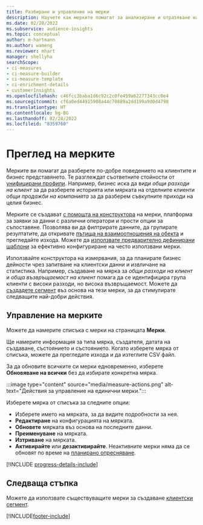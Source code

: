 ```yaml
---
title: Разбиране и управление на мерки
description: Научете как мерките помагат за анализиране и отразяване на ефективността на бизнеса Ви.
ms.date: 02/28/2022
ms.subservice: audience-insights
ms.topic: conceptual
author: m-hartmann
ms.author: wameng
ms.reviewer: mhart
manager: shellyha
searchScope:
- ci-measures
- ci-measure-builder
- ci-measure-template
- ci-enrichment-details
- customerInsights
ms.openlocfilehash: c46fcc3baba1d6c92c2c0fe459a62277343cc0e4
ms.sourcegitcommit: cf6a0ed44915908a44c70889a2dd199a9d0d4798
ms.translationtype: HT
ms.contentlocale: bg-BG
ms.lasthandoff: 02/28/2022
ms.locfileid: "8359760"
---
```

# <a name="measures-overview"></a>Преглед на мерките

Мерките ви помагат да разберете по-добре поведението на клиентите и бизнес представянето. Те разглеждат съответните стойности от [унифицирани профили](data-unification.md). Например, бизнес иска да види *общи разходи на клиент* за да разберете историята или мярката на отделните клиенти *общи продажби на компанията* за да разберем съвкупните приходи на целия бизнес.  

Мерките се създават [с помощта на конструктора](measure-builder.md) на мерки, платформа за заявки за данни с различни оператори и прости опции за съпоставяне. Позволява ви да филтрирате данните, да групирате резултатите, да откривате [пътища на взаимоотношения на обекта](relationships.md) и прегледайте изхода. Можете да [използвате предварително дефинирани шаблони](measure-templates.md) за ефективно конфигуриране на често използвани мерки.

Използвайте конструктора на измервания, за да планирате бизнес дейности чрез запитване на клиентски данни и извличане на статистика. Например, създаване на мярка за *общи разходи на клиент* и *обща възвръщаемост на клиент* помага да се идентифицира група клиенти с високи разходи, но висока възвръщаемост. Можете да [създадете сегмент](segments.md) въз основа на тези мерки, за да стимулирате следващите най-добри действия. 

## <a name="manage-your-measures"></a>Управление на мерките

Можете да намерите списъка с мерки на страницата **Мерки**.

Ще намерите информация за типа мярка, създателя, датата на създаване, състоянието и състоянието. Когато изберете мярка от списъка, можете да прегледате изхода и да изтеглите CSV файл.

За да обновите всичките си мерки едновременно, изберете **Обновяване на всички** без да избирате конкретна мярка.

:::image type="content" source="media/measure-actions.png" alt-text="Действия за управление на единични мерки.":::

Изберете мярка от списъка за следните опции:

- Изберете името на мярката, за да видите подробности за нея.
- **Редактиране** на конфигурацията на мярката.
- **Обновете** мярката въз основа на последните данни.
- **Преименуване** на мярката.
- **Изтриване** на мярката.
- **Активирайте** или **дезактивирайте**. Неактивните мерки няма да се обновят по време на [планирано опресняване](system.md#schedule-tab).

[!INCLUDE [progress-details-include](../includes/progress-details-pane.md)]

## <a name="next-step"></a>Следваща стъпка

Можете да използвате съществуващите мерки за създаване [клиентски сегмент](segments.md).

[!INCLUDE[footer-include](../includes/footer-banner.md)]
